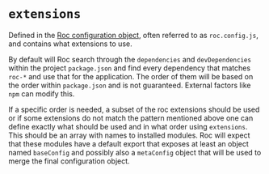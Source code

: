 # `extensions`

Defined in the [Roc configuration object](/docs/config/README.md), often referred to as `roc.config.js`, and contains what extensions to use.

By default will Roc search through the `dependencies` and `devDependencies` within the project `package.json` and find every dependency that matches `roc-*` and use that for the application. The order of them will be based on the order within `package.json` and is not guaranteed. External factors like `npm` can modify this.

If a specific order is needed, a subset of the roc extensions should be used or if some extensions do not match the pattern mentioned above one can define exactly what should be used and in what order using `extensions`. This should be an array with names to installed modules. Roc will expect that these modules have a default export that exposes at least an object named `baseConfig` and possibly also a `metaConfig` object that will be used to merge the final configuration object.

